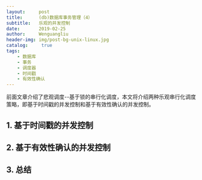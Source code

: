 ```yaml
---
layout:     post
title:      (db)数据库事务管理（4）
subtitle:   乐观的并发控制
date:       2019-02-25
author:     Wenguangliu
header-img: img/post-bg-unix-linux.jpg
catalog: 	 true
tags:
    - 数据库
    - 事务
    - 调度器
    - 时间戳
    - 有效性确认
---
```


前面文章介绍了悲观调度--基于锁的串行化调度，本文将介绍两种乐观串行化调度策略，即基于时间戳的并发控制和基于有效性确认的并发控制。

## 1. 基于时间戳的并发控制


## 2. 基于有效性确认的并发控制


## 3. 总结

